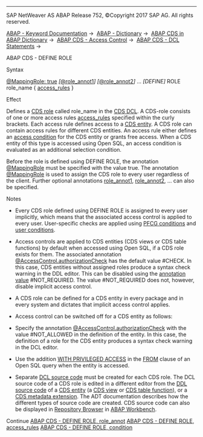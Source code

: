   

* * *

SAP NetWeaver AS ABAP Release 752, ©Copyright 2017 SAP AG. All rights reserved.

[ABAP - Keyword Documentation](javascript:call_link\('abenabap.htm'\)) →  [ABAP - Dictionary](javascript:call_link\('abenabap_dictionary.htm'\)) →  [ABAP CDS in ABAP Dictionary](javascript:call_link\('abencds.htm'\)) →  [ABAP CDS - Access Control](javascript:call_link\('abencds_authorizations.htm'\)) →  [ABAP CDS - DCL Statements](javascript:call_link\('abencds_f1_dcl_syntax.htm'\)) → 

ABAP CDS - DEFINE ROLE

Syntax

[@MappingRole: true](javascript:call_link\('abencds_f1_dcl_role_annotations.htm'\))
*\[*[@role\_annot1](javascript:call_link\('abencds_f1_dcl_role_annotations.htm'\))*\]*
*\[*[@role\_annot2](javascript:call_link\('abencds_f1_dcl_role_annotations.htm'\))*\]*
...
*\[*DEFINE*\]* ROLE role\_name { [access\_rules](javascript:call_link\('abencds_dcl_role_rules.htm'\)) }

Effect

Defines a [CDS role](javascript:call_link\('abencds_role_glosry.htm'\) "Glossary Entry") called role\_name in the [CDS DCL](javascript:call_link\('abencds_dcl_glosry.htm'\) "Glossary Entry"). A CDS-role consists of one or more access rules [access\_rules](javascript:call_link\('abencds_dcl_role_rules.htm'\)) specified within the curly brackets. Each access rule defines access to a [CDS entity](javascript:call_link\('abencds_entity_glosry.htm'\) "Glossary Entry"). A CDS role can contain access rules for different CDS entities. An access rule either defines an [access condition](javascript:call_link\('abenaccess_condition_glosry.htm'\) "Glossary Entry") for the CDS entity or grants free access. When a CDS entity of this type is accessed using Open SQL, an access condition is evaluated as an additional selection condition.

Before the role is defined using DEFINE ROLE, the annotation [@MappingRole](javascript:call_link\('abencds_f1_dcl_role_annotations.htm'\)) must be specified with the value true. The annotation [@MappingRole](javascript:call_link\('abencds_f1_dcl_role_annotations.htm'\)) is used to assign the CDS role to every user regardless of the client. Further optional annotations [role\_annot1](javascript:call_link\('abencds_f1_dcl_role_annotations.htm'\)), [role\_annot2](javascript:call_link\('abencds_f1_dcl_role_annotations.htm'\)), ... can also be specified.

Notes

-   Every CDS role defined using DEFINE ROLE is assigned to every user implicitly, which means that the associated access control is applied to every user. User-specific checks are applied using [PFCG conditions](javascript:call_link\('abenpfcg_condition_glosry.htm'\) "Glossary Entry") and [user conditions](javascript:call_link\('abenuser_condition_glosry.htm'\) "Glossary Entry").

-   Access controls are applied to CDS entities (CDS views or CDS table functions) by default when accessed using Open SQL, if a CDS role exists for them. The associated annotation [@AccessControl.authorizationCheck](javascript:call_link\('abencds_f1_view_entity_annotations.htm'\)) has the default value #CHECK. In this case, CDS entities without assigned roles produce a syntax check warning in the DDL editor. This can be disabled using the [annotation value](javascript:call_link\('abenannotation_value_glosry.htm'\) "Glossary Entry") #NOT\_REQUIRED. The value #NOT\_REQUIRED does not, however, disable implicit access control.

-   A CDS role can be defined for a CDS entity in every package and in every system and dictates that implicit access control applies.

-   Access control can be switched off for a CDS entity as follows:

-   Specify the annotation [@AccessControl.authorizationCheck](javascript:call_link\('abencds_f1_view_entity_annotations.htm'\)) with the value #NOT\_ALLOWED in the definition of the entity. In this case, the definition of a role for the CDS entity produces a syntax check warning in the DCL editor.

-   Use the addition [WITH PRIVILEGED ACCESS](javascript:call_link\('abapselect_data_source.htm'\)) in the [FROM](javascript:call_link\('abapfrom_clause.htm'\)) clause of an Open SQL query when the entity is accessed.

-   Separate [DCL source code](javascript:call_link\('abendcl_source_code_glosry.htm'\) "Glossary Entry") must be created for each CDS role. The DCL source code of a CDS role is edited in a different editor from the [DDL source code](javascript:call_link\('abenddl_source_code_glosry.htm'\) "Glossary Entry") of a [CDS entity](javascript:call_link\('abencds_entity_glosry.htm'\) "Glossary Entry") (a [CDS view](javascript:call_link\('abencds_view_glosry.htm'\) "Glossary Entry") or [CDS table function](javascript:call_link\('abencds_table_function_glosry.htm'\) "Glossary Entry")), or a [CDS metadata extension](javascript:call_link\('abencds_metadata_extension_glosry.htm'\) "Glossary Entry"). The ADT documentation describes how the different types of source code are created. CDS source code can also be displayed in [Repository Browser](javascript:call_link\('abenrepository_browser_glosry.htm'\) "Glossary Entry") in [ABAP Workbench](javascript:call_link\('abenabap_workbench_glosry.htm'\) "Glossary Entry").

Continue
[ABAP CDS - DEFINE ROLE, role\_annot](javascript:call_link\('abencds_f1_dcl_role_annotations.htm'\))
[ABAP CDS - DEFINE ROLE, access\_rules](javascript:call_link\('abencds_dcl_role_rules.htm'\))
[ABAP CDS - DEFINE ROLE, condition](javascript:call_link\('abencds_dcl_role_conditions.htm'\))